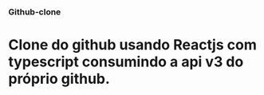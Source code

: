 ### Github-clone

# Clone do github usando Reactjs com typescript consumindo a api v3 do próprio github.
